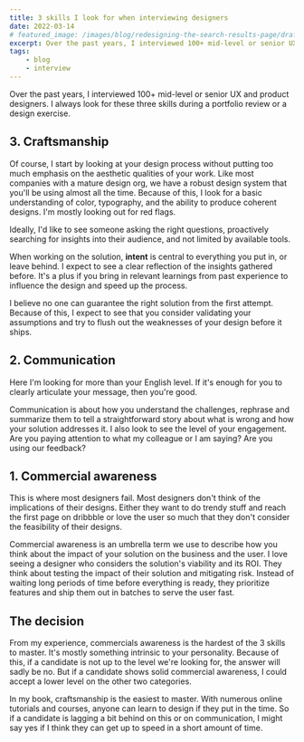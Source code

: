 ```yaml
---
title: 3 skills I look for when interviewing designers
date: 2022-03-14
# featured_image: /images/blog/redesigning-the-search-results-page/draft.png
excerpt: Over the past years, I interviewed 100+ mid-level or senior UX and product designers. I always look for these three skills during a portfolio review or a design exercise.
tags:
    - blog
    - interview
---
```


Over the past years, I interviewed 100+ mid-level or senior UX and product designers. I always look for these three skills during a portfolio review or a design exercise.

## 3. Craftsmanship
Of course, I start by looking at your design process without putting too much emphasis on the aesthetic qualities of your work. Like most companies with a mature design org, we have a robust design system that you'll be using almost all the time. Because of this, I look for a basic understanding of color, typography, and the ability to produce coherent designs. I'm mostly looking out for red flags.

Ideally, I'd like to see someone asking the right questions, proactively searching for insights into their audience, and not limited by available tools.

When working on the solution, __intent__ is central to everything you put in, or leave behind. I expect to see a clear reflection of the insights gathered before. It's a plus if you bring in relevant learnings from past experience to influence the design and speed up the process.

I believe no one can guarantee the right solution from the first attempt. Because of this, I expect to see that you consider validating your assumptions and try to flush out the weaknesses of your design before it ships.

## 2. Communication
Here I'm looking for more than your English level. If it's enough for you to clearly articulate your message, then you're good.

Communication is about how you understand the challenges, rephrase and summarize them to tell a straightforward story about what is wrong and how your solution addresses it. I also look to see the level of your engagement. Are you paying attention to what my colleague or I am saying? Are you using our feedback?

## 1. Commercial awareness
This is where most designers fail. Most designers don't think of the implications of their designs. Either they want to do trendy stuff and reach the first page on dribbble or love the user so much that they don't consider the feasibility of their designs.

Commercial awareness is an umbrella term we use to describe how you think about the impact of your solution on the business and the user.
I love seeing a designer who considers the solution's viability and its ROI. They think about testing the impact of their solution and mitigating risk. Instead of waiting long periods of time before everything is ready, they prioritize features and ship them out in batches to serve the user fast.

## The decision

From my experience, commercials awareness is the hardest of the 3 skills to master. It's mostly something intrinsic to your personality. Because of this, if a candidate is not up to the level we're looking for, the answer will sadly be no. But if a candidate shows solid commercial awareness, I could accept a lower level on the other two categories.

In my book, craftsmanship is the easiest to master. With numerous online tutorials and courses, anyone can learn to design if they put in the time. So if a candidate is lagging a bit behind on this or on communication, I might say yes if I think they can get up to speed in a short amount of time.